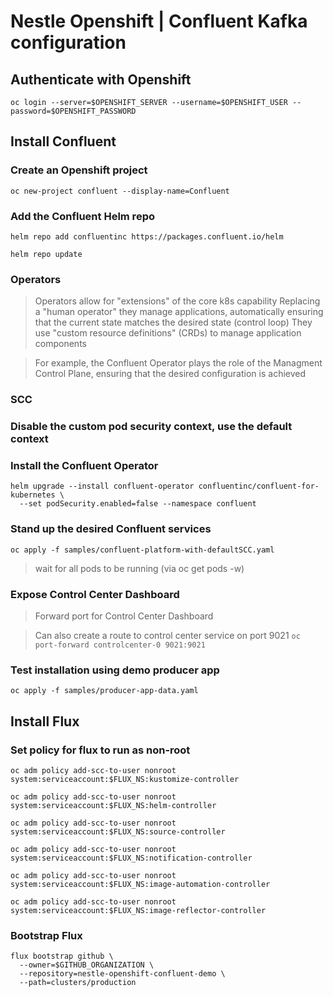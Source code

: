 # Nestle Openshift | Confluent Kafka configuration

## Authenticate with Openshift

`oc login --server=$OPENSHIFT_SERVER --username=$OPENSHIFT_USER --password=$OPENSHIFT_PASSWORD`

## Install Confluent

### Create an Openshift project

`oc new-project confluent --display-name=Confluent`

### Add the Confluent Helm repo

```
helm repo add confluentinc https://packages.confluent.io/helm

helm repo update
```

### Operators

> Operators allow for "extensions" of the core k8s capability
> Replacing a "human operator" they manage applications, automatically ensuring that the current state matches the desired state (control loop)
> They use "custom resource definitions" (CRDs) to manage application components

> For example, the Confluent Operator plays the role of the Managment Control Plane, ensuring that the desired configuration is achieved

### SCC

>

### Disable the custom pod security context, use the default context

### Install the Confluent Operator

```
helm upgrade --install confluent-operator confluentinc/confluent-for-kubernetes \ 
  --set podSecurity.enabled=false --namespace confluent
```

### Stand up the desired Confluent services

`oc apply -f samples/confluent-platform-with-defaultSCC.yaml`

> wait for all pods to be running (via oc get pods -w)

### Expose Control Center Dashboard

> Forward port for Control Center Dashboard

> Can also create a route to control center service on port 9021
> `oc port-forward controlcenter-0 9021:9021`

### Test installation using demo producer app

`oc apply -f samples/producer-app-data.yaml`

## Install Flux

### Set policy for flux to run as non-root
```
oc adm policy add-scc-to-user nonroot system:serviceaccount:$FLUX_NS:kustomize-controller

oc adm policy add-scc-to-user nonroot system:serviceaccount:$FLUX_NS:helm-controller

oc adm policy add-scc-to-user nonroot system:serviceaccount:$FLUX_NS:source-controller

oc adm policy add-scc-to-user nonroot system:serviceaccount:$FLUX_NS:notification-controller

oc adm policy add-scc-to-user nonroot system:serviceaccount:$FLUX_NS:image-automation-controller

oc adm policy add-scc-to-user nonroot system:serviceaccount:$FLUX_NS:image-reflector-controller
```

### Bootstrap Flux

```
flux bootstrap github \
  --owner=$GITHUB_ORGANIZATION \
  --repository=nestle-openshift-confluent-demo \
  --path=clusters/production
```
